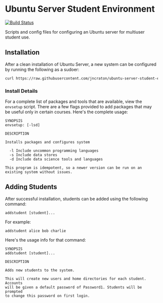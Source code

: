 Ubuntu Server Student Environment
=================================

[![Build Status](https://travis-ci.org/jncraton/ubuntu-server-student-env.svg?branch=master)](https://travis-ci.org/jncraton/ubuntu-server-student-env)

Scripts and config files for configuring an Ubuntu server for multiuser student use.

Installation
------------

After a clean installation of Ubuntu Server, a new system can be configured by running the following as a sudoer:

```bash
curl https://raw.githubusercontent.com/jncraton/ubuntu-server-student-env/master/envsetup | bash
```

### Install Details

For a complete list of packages and tools that are available, view the `envsetup` script. There are a few flags provided to add packages that may be useful only in certain courses. Here's the complete usage:

    SYNOPSIS
    envsetup: [-lsd]
    
    DESCRIPTION
    
    Installs packages and configures system
    
      -l Include uncommon programming languages
      -s Include data stores
      -d Include data science tools and languages
    
    This program is idempotent, so a newer version can be run on an existing system without issues.

Adding Students
---------------

After successful installation, students can be added using the following command:

`addstudent [student]...`

For example:

`addstudent alice bob charlie`

Here's the usage info for that command:

    SYNOPSIS
    addstudent [student]...
    
    DESCRIPTION
    
    Adds new students to the system.
    
    This will create new users and home directories for each student. Accounts 
    will be given a default password of Password1. Students will be prompted 
    to change this password on first login.
